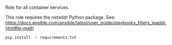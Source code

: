 Role for all container services.

This role requires the netaddr Python package.
See: https://docs.ansible.com/ansible/latest/user_guide/playbooks_filters_ipaddr.html#ip-math
```bash
pip install -r requirements.txt
```
